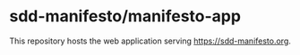 # sdd-manifesto/manifesto-app

This repository hosts the web application serving https://sdd-manifesto.org.
